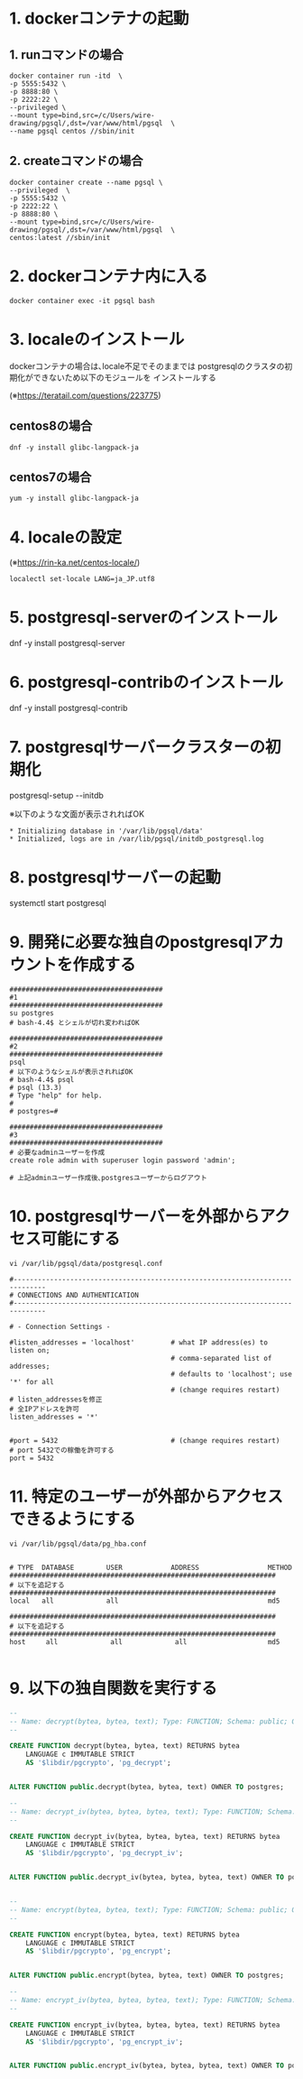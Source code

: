 # 1. dockerコンテナの起動

## 1. runコマンドの場合
```
docker container run -itd  \
-p 5555:5432 \
-p 8888:80 \
-p 2222:22 \
--privileged \
--mount type=bind,src=/c/Users/wire-drawing/pgsql/,dst=/var/www/html/pgsql  \
--name pgsql centos //sbin/init

```
## 2. createコマンドの場合
```
docker container create --name pgsql \
--privileged  \
-p 5555:5432 \
-p 2222:22 \
-p 8888:80 \
--mount type=bind,src=/c/Users/wire-drawing/pgsql/,dst=/var/www/html/pgsql  \
centos:latest //sbin/init

```


# 2. dockerコンテナ内に入る

```
docker container exec -it pgsql bash
```

# 3. localeのインストール
dockerコンテナの場合は､locale不足でそのままでは
postgresqlのクラスタの初期化ができないため以下のモジュールを
インストールする

(※https://teratail.com/questions/223775)

## centos8の場合
```
dnf -y install glibc-langpack-ja
```
## centos7の場合
```
yum -y install glibc-langpack-ja
```


# 4. localeの設定
(※https://rin-ka.net/centos-locale/)

```
localectl set-locale LANG=ja_JP.utf8
```

# 5. postgresql-serverのインストール
dnf -y install postgresql-server

# 6. postgresql-contribのインストール
dnf -y install postgresql-contrib

# 7. postgresqlサーバークラスターの初期化
postgresql-setup --initdb

※以下のような文面が表示されればOK

```
* Initializing database in '/var/lib/pgsql/data'
* Initialized, logs are in /var/lib/pgsql/initdb_postgresql.log
```


# 8. postgresqlサーバーの起動
systemctl start postgresql

# 9. 開発に必要な独自のpostgresqlアカウントを作成する

```
######################################
#1
######################################
su postgres
# bash-4.4$ とシェルが切れ変わればOK

######################################
#2
######################################
psql
# 以下のようなシェルが表示されればOK
# bash-4.4$ psql
# psql (13.3)
# Type "help" for help.
#
# postgres=#

######################################
#3
######################################
# 必要なadminユーザーを作成
create role admin with superuser login password 'admin';

# 上記adminユーザー作成後､postgresユーザーからログアウト

```

# 10. postgresqlサーバーを外部からアクセス可能にする

```
vi /var/lib/pgsql/data/postgresql.conf
```

```
#------------------------------------------------------------------------------
# CONNECTIONS AND AUTHENTICATION
#------------------------------------------------------------------------------

# - Connection Settings -

#listen_addresses = 'localhost'         # what IP address(es) to listen on;
                                        # comma-separated list of addresses;
                                        # defaults to 'localhost'; use '*' for all
                                        # (change requires restart)
# listen_addressesを修正
# 全IPアドレスを許可
listen_addresses = '*'


#port = 5432                            # (change requires restart)
# port 5432での稼働を許可する
port = 5432

```

# 11. 特定のユーザーが外部からアクセスできるようにする

```
vi /var/lib/pgsql/data/pg_hba.conf

```

```

# TYPE  DATABASE        USER            ADDRESS                 METHOD
##################################################################
# 以下を追記する
##################################################################
local   all             all                                     md5

##################################################################
# 以下を追記する
##################################################################
host     all             all             all                    md5


```


# 9. 以下の独自関数を実行する

```sql
--
-- Name: decrypt(bytea, bytea, text); Type: FUNCTION; Schema: public; Owner: postgres
--

CREATE FUNCTION decrypt(bytea, bytea, text) RETURNS bytea
    LANGUAGE c IMMUTABLE STRICT
    AS '$libdir/pgcrypto', 'pg_decrypt';


ALTER FUNCTION public.decrypt(bytea, bytea, text) OWNER TO postgres;

--
-- Name: decrypt_iv(bytea, bytea, bytea, text); Type: FUNCTION; Schema: public; Owner: postgres
--

CREATE FUNCTION decrypt_iv(bytea, bytea, bytea, text) RETURNS bytea
    LANGUAGE c IMMUTABLE STRICT
    AS '$libdir/pgcrypto', 'pg_decrypt_iv';


ALTER FUNCTION public.decrypt_iv(bytea, bytea, bytea, text) OWNER TO postgres;


--
-- Name: encrypt(bytea, bytea, text); Type: FUNCTION; Schema: public; Owner: postgres
--

CREATE FUNCTION encrypt(bytea, bytea, text) RETURNS bytea
    LANGUAGE c IMMUTABLE STRICT
    AS '$libdir/pgcrypto', 'pg_encrypt';


ALTER FUNCTION public.encrypt(bytea, bytea, text) OWNER TO postgres;

--
-- Name: encrypt_iv(bytea, bytea, bytea, text); Type: FUNCTION; Schema: public; Owner: postgres
--

CREATE FUNCTION encrypt_iv(bytea, bytea, bytea, text) RETURNS bytea
    LANGUAGE c IMMUTABLE STRICT
    AS '$libdir/pgcrypto', 'pg_encrypt_iv';


ALTER FUNCTION public.encrypt_iv(bytea, bytea, bytea, text) OWNER TO postgres;

```
